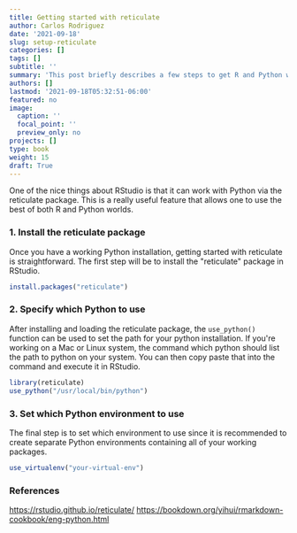 ```yaml
---
title: Getting started with reticulate
author: Carlos Rodriguez
date: '2021-09-18'
slug: setup-reticulate
categories: []
tags: []
subtitle: ''
summary: 'This post briefly describes a few steps to get R and Python working with each other.'
authors: []
lastmod: '2021-09-18T05:32:51-06:00'
featured: no
image:
  caption: ''
  focal_point: ''
  preview_only: no
projects: []
type: book
weight: 15
draft: True
---
```


One of the nice things about RStudio is that it can work with Python via the reticulate package. This is a really useful feature that allows one to use the best of both R and Python worlds.

### 1. Install the reticulate package
Once you have a working Python installation, getting started with reticulate is straightforward. The first step will be to install the "reticulate" package in RStudio. 

```r
install.packages("reticulate")
```

### 2. Specify which Python to use
After installing and loading the reticulate package, the `use_python()` function can be used to set the path for your python installation. If you're working on a Mac or Linux system, the command which python should list the path to python on your system. You can then copy paste that into the command and execute it in RStudio.

```r
library(reticulate)
use_python("/usr/local/bin/python")
```
### 3. Set which Python environment to use
The final step is to set which environment to use since it is recommended to create separate Python environments containing all of your working packages.

```r
use_virtualenv("your-virtual-env")
```

### References
https://rstudio.github.io/reticulate/
https://bookdown.org/yihui/rmarkdown-cookbook/eng-python.html
